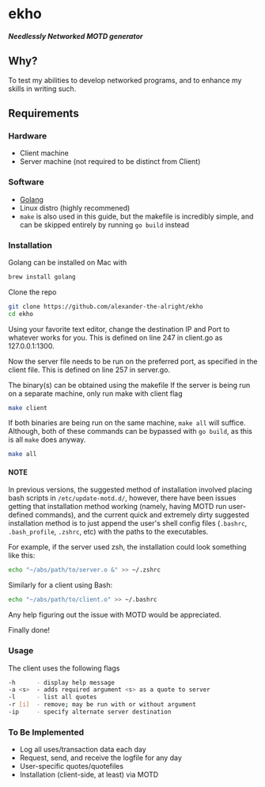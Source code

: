 # ekho
##### _Needlessly Networked MOTD generator_
## Why?
To test my abilities to develop networked programs, and to enhance my skills in writing such.
## Requirements
### Hardware
- Client machine
- Server machine (not required to be distinct from Client)
### Software
- [Golang]
- Linux distro (highly recommened)
- ```make``` is also used in this guide, but the makefile is incredibly simple, and can be skipped entirely by running ```go build``` instead
### Installation
Golang can be installed on Mac with
``` sh
brew install golang
```
Clone the repo
``` sh
git clone https://github.com/alexander-the-alright/ekho
cd ekho
```
Using your favorite text editor, change the destination IP and Port to whatever works for you. This is defined on line 247 in client.go as 127.0.0.1:1300.

Now the server file needs to be run on the preferred port, as specified in the client file. This is defined on line 257 in server.go.


The binary(s) can be obtained using the makefile
If the server is being run on a separate machine, only run make with client flag
``` sh
make client
```
If both binaries are being run on the same machine, ```make all``` will suffice. Although, both of these commands can be bypassed with ```go build```, as this is all ```make``` does anyway.
``` sh
make all
```

#### NOTE
In previous versions, the suggested method of installation involved placing bash scripts in ```/etc/update-motd.d/```, however, there have been issues getting that installation method working (namely, having MOTD run user-defined commands), and the current quick and extremely dirty suggested installation method is to just append the user's shell config files (```.bashrc```, ```.bash_profile```, ```.zshrc```, etc) with the paths to the executables.

For example, if the server used zsh, the installation could look something like this:
``` sh
echo "~/abs/path/to/server.o &" >> ~/.zshrc
```
Similarly for a client using Bash:
``` sh
echo "~/abs/path/to/client.o" >> ~/.bashrc
```

Any help figuring out the issue with MOTD would be appreciated.

Finally done!
### Usage
The client uses the following flags
``` sh
-h      - display help message
-a <s>  - adds required argument <s> as a quote to server
-l      - list all quotes
-r [i]  - remove; may be run with or without argument
-ip     - specify alternate server destination
```

### To Be Implemented
- Log all uses/transaction data each day
- Request, send, and receive the logfile for any day
- User-specific quotes/quotefiles
- Installation (client-side, at least) via MOTD

[golang]: <https://go.dev/doc/install>
